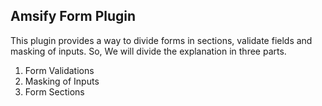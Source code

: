 ## Amsify Form Plugin

This plugin provides a way to divide forms in sections, validate fields and masking of inputs. So, We will divide the explanation in three parts.

1. Form Validations
2. Masking of Inputs
3. Form Sections 


